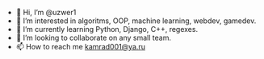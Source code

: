 - 👋 Hi, I’m @uzwer1
- 👀 I’m interested in algoritms, OOP, machine learning, webdev, gamedev.
- 🌱 I’m currently learning Python, Django, C++, regexes.
- 💞️ I’m looking to collaborate on any small team.
- 📫 How to reach me kamrad001@ya.ru

<!---
uzwer1/uzwer1 is a ✨ special ✨ repository because its `README.md` (this file) appears on your GitHub profile.
You can click the Preview link to take a look at your changes.
--->
